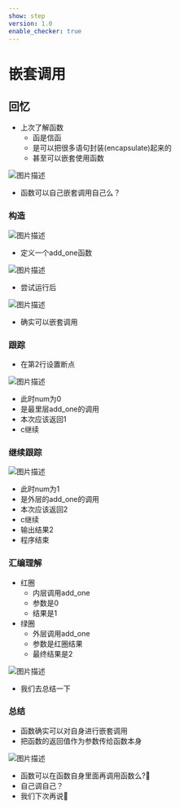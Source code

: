 ```yaml
---
show: step
version: 1.0
enable_checker: true
---
```


# 嵌套调用

## 回忆

- 上次了解函数
	- 函是信函
	- 是可以把很多语句封装(encapsulate)起来的
	- 甚至可以嵌套使用函数

![图片描述](https://doc.shiyanlou.com/courses/uid1190679-20220815-1660537877920)

- 函数可以自己嵌套调用自己么？

### 构造

![图片描述](https://doc.shiyanlou.com/courses/uid1190679-20220815-1660546407758)

- 定义一个add_one函数

![图片描述](https://doc.shiyanlou.com/courses/uid1190679-20220815-1660546423875)

- 尝试运行后

![图片描述](https://doc.shiyanlou.com/courses/uid1190679-20220815-1660546470655)

- 确实可以嵌套调用

### 跟踪

- 在第2行设置断点

![图片描述](https://doc.shiyanlou.com/courses/uid1190679-20220815-1660546730324)

- 此时num为0
- 是最里层add_one的调用
- 本次应该返回1
- c继续

### 继续跟踪

![图片描述](https://doc.shiyanlou.com/courses/uid1190679-20220815-1660546851272)

- 此时num为1
- 是外层的add_one的调用
- 本次应该返回2
- c继续
- 输出结果2
- 程序结束

### 汇编理解

- 红圈
	- 内层调用add_one
	- 参数是0
	- 结果是1
- 绿圈
	- 外层调用add_one
	- 参数是红圈结果
	- 最终结果是2

![图片描述](https://doc.shiyanlou.com/courses/uid1190679-20220815-1660547447551)

- 我们去总结一下

### 总结
- 函数确实可以对自身进行嵌套调用
- 把函数的返回值作为参数传给函数本身


![图片描述](https://doc.shiyanlou.com/courses/uid1190679-20220816-1660617075433)

- 函数可以在函数自身里面再调用函数么?🤔
- 自己调自己？
- 我们下次再说👋